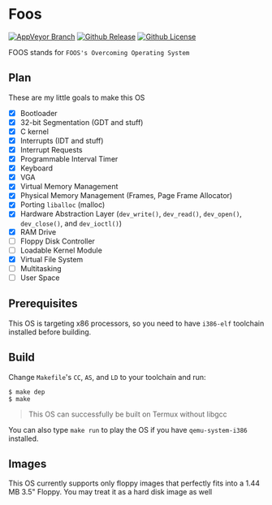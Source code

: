 # Foos
[![AppVeyor Branch](https://ci.appveyor.com/api/projects/status/github/TravorLZH/foos?svg=true)](https://ci.appveyor.com/project/TravorLZH/foos)
[![Github Release](https://img.shields.io/github/tag/TravorLZH/foos.svg)](https://github.com/TravorLZH/foos/releases)
[![Github License](https://img.shields.io/github/license/TravorLZH/foos.svg)](LICENSE)

FOOS stands for `FOOS's Overcoming Operating System`

## Plan
These are my little goals to make this OS

- [x] Bootloader
- [x] 32-bit Segmentation (GDT and stuff)
- [x] C kernel
- [x] Interrupts (IDT and stuff)
- [x] Interrupt Requests
- [x] Programmable Interval Timer
- [x] Keyboard
- [x] VGA
- [x] Virtual Memory Management
- [x] Physical Memory Management (Frames, Page Frame Allocator)
- [x] Porting `liballoc` (malloc)
- [x] Hardware Abstraction Layer (`dev_write()`, `dev_read()`, `dev_open()`,
`dev_close()`, and `dev_ioctl()`)
- [x] RAM Drive
- [ ] Floppy Disk Controller
- [ ] Loadable Kernel Module
- [x] Virtual File System
- [ ] Multitasking
- [ ] User Space

## Prerequisites
This OS is targeting x86 processors, so you need to have `i386-elf` toolchain
installed before building.

## Build
Change `Makefile`'s `CC`, `AS`, and `LD` to your toolchain and run:
```shell
$ make dep
$ make
```

> This OS can successfully be built on Termux without libgcc

You can also type `make run` to play the OS if you have `qemu-system-i386`
installed.
## Images
This OS currently supports only floppy images that perfectly fits into a 1.44 MB 3.5" Floppy. You may treat it as a hard disk image as well
